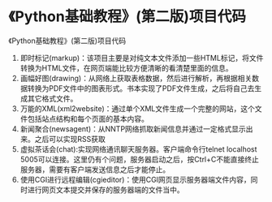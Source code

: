 # 《Python基础教程》(第二版)项目代码
《Python基础教程》(第二版)项目代码
1.  即时标记(markup)：该项目主要是对纯文本文件添加一些HTML标记，将文件转换为HTML文件，在网页端能比较方便清晰的看清楚里面的信息。
2.  画幅好图(drawing)：从网络上获取表格数据，然后进行解析，再根据相关数据转换为PDF文件中的图表形式。书本实现了PDF文件生成，之后将自己去生成其它格式文件。
3.  万能的XML(xml2website)：通过单个XML文件生成一个完整的网站，这个文件包括站点结构和每个页面的基本内容。
4.  新闻聚合(newsagent)：从NNTP网络抓取新闻信息并通过一定格式显示出来。之后可以实现RSS获取
5.  虚拟茶话会(chat):实现网络通讯聊天服务器。客户端命令行telnet localhost 5005可以连接。这里仍有个问题，服务器启动之后，按Ctrl+C不能直接终止服务器，需要有客户端发送信息之后才能停止。
6.  使用CGI进行远程编辑(cgieditor)：使用CGI网页显示服务器端文件内容，同时进行网页文本提交并保存的服务器端的文件当中。